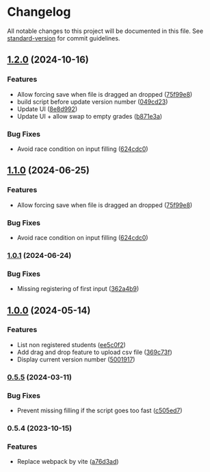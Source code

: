 # Changelog

All notable changes to this project will be documented in this file. See [standard-version](https://github.com/conventional-changelog/standard-version) for commit guidelines.

## [1.2.0](https://github.com/DanYellow/tampermonkey-scripts/compare/v1.0.1...v1.2.0) (2024-10-16)


### Features

* Allow forcing save when file is dragged an dropped ([75f99e8](https://github.com/DanYellow/tampermonkey-scripts/commit/75f99e881221bc1800f222c2f96b4420560e7e7d))
* build script before update version number ([049cd23](https://github.com/DanYellow/tampermonkey-scripts/commit/049cd2337558ed0a3950d83ae5e477c8eafb1815))
* Update UI ([8e8d992](https://github.com/DanYellow/tampermonkey-scripts/commit/8e8d992f274812e656db93fb9e6288ac8b191805))
* Update UI + allow swap to empty grades ([b871e3a](https://github.com/DanYellow/tampermonkey-scripts/commit/b871e3aaa421357d6c87ac4873685f5e021f89c6))


### Bug Fixes

* Avoid race condition on input filling ([624cdc0](https://github.com/DanYellow/tampermonkey-scripts/commit/624cdc0421072f91eff72511eb845e5a862a75ce))

## [1.1.0](https://github.com/DanYellow/tampermonkey-scripts/compare/v1.0.1...v1.1.0) (2024-06-25)


### Features

* Allow forcing save when file is dragged an dropped ([75f99e8](https://github.com/DanYellow/tampermonkey-scripts/commit/75f99e881221bc1800f222c2f96b4420560e7e7d))


### Bug Fixes

* Avoid race condition on input filling ([624cdc0](https://github.com/DanYellow/tampermonkey-scripts/commit/624cdc0421072f91eff72511eb845e5a862a75ce))

### [1.0.1](https://github.com/DanYellow/tampermonkey-scripts/compare/v1.0.0...v1.0.1) (2024-06-24)


### Bug Fixes

* Missing registering of first input ([362a4b9](https://github.com/DanYellow/tampermonkey-scripts/commit/362a4b983192c88d81d6a20563bb8ea1a582dbee))

## [1.0.0](https://github.com/DanYellow/tampermonkey-scripts/compare/v0.5.5...v1.0.0) (2024-05-14)


### Features

* List non registered students ([ee5c0f2](https://github.com/DanYellow/tampermonkey-scripts/commit/ee5c0f2a3ff8c782ceb38b1abf1d0d5325753c1e))
* Add drag and drop feature to upload csv file ([369c73f](https://github.com/DanYellow/tampermonkey-scripts/commit/369c73f9790f33346dcca4c339b041000286356d))
* Display current version number ([5001917](https://github.com/DanYellow/tampermonkey-scripts/commit/500191710760ef34f9c81cb410cb3a88539ae040))

### [0.5.5](https://github.com/DanYellow/tampermonkey-scripts/compare/v0.5.4...v0.5.5) (2024-03-11)


### Bug Fixes

* Prevent missing filling if the script goes too fast ([c505ed7](https://github.com/DanYellow/tampermonkey-scripts/commit/c505ed7c25ab8bfa54467766a84730fc16a6255e))

### 0.5.4 (2023-10-15)


### Features

* Replace webpack by vite ([a76d3ad](https://github.com/DanYellow/tampermonkey-scripts/commit/a76d3ad0578a9b800e56e40a5e77861248218553))

